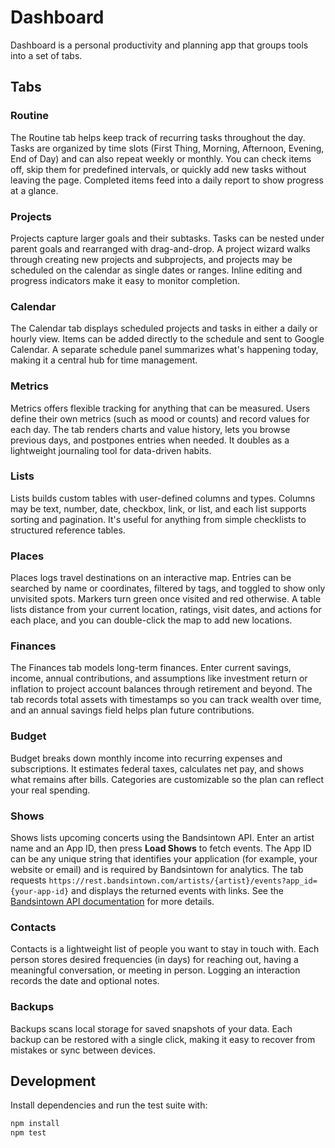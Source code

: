 # Dashboard

Dashboard is a personal productivity and planning app that groups tools into a set of tabs.

## Tabs

### Routine
The Routine tab helps keep track of recurring tasks throughout the day. Tasks are organized by time slots (First Thing, Morning, Afternoon, Evening, End of Day) and can also repeat weekly or monthly. You can check items off, skip them for predefined intervals, or quickly add new tasks without leaving the page. Completed items feed into a daily report to show progress at a glance.

### Projects
Projects capture larger goals and their subtasks. Tasks can be nested under parent goals and rearranged with drag-and-drop. A project wizard walks through creating new projects and subprojects, and projects may be scheduled on the calendar as single dates or ranges. Inline editing and progress indicators make it easy to monitor completion.

### Calendar
The Calendar tab displays scheduled projects and tasks in either a daily or hourly view. Items can be added directly to the schedule and sent to Google Calendar. A separate schedule panel summarizes what's happening today, making it a central hub for time management.

### Metrics
Metrics offers flexible tracking for anything that can be measured. Users define their own metrics (such as mood or counts) and record values for each day. The tab renders charts and value history, lets you browse previous days, and postpones entries when needed. It doubles as a lightweight journaling tool for data-driven habits.

### Lists
Lists builds custom tables with user-defined columns and types. Columns may be text, number, date, checkbox, link, or list, and each list supports sorting and pagination. It's useful for anything from simple checklists to structured reference tables.

### Places
Places logs travel destinations on an interactive map. Entries can be searched by name or coordinates, filtered by tags, and toggled to show only unvisited spots. Markers turn green once visited and red otherwise. A table lists distance from your current location, ratings, visit dates, and actions for each place, and you can double-click the map to add new locations.

### Finances
The Finances tab models long-term finances. Enter current savings, income, annual contributions, and assumptions like investment return or inflation to project account balances through retirement and beyond. The tab records total assets with timestamps so you can track wealth over time, and an annual savings field helps plan future contributions.

### Budget
Budget breaks down monthly income into recurring expenses and subscriptions. It estimates federal taxes, calculates net pay, and shows what remains after bills. Categories are customizable so the plan can reflect your real spending.

### Shows
Shows lists upcoming concerts using the Bandsintown API. Enter an artist name and an App ID, then press **Load Shows** to fetch events. The App ID can be any unique string that identifies your application (for example, your website or email) and is required by Bandsintown for analytics. The tab requests `https://rest.bandsintown.com/artists/{artist}/events?app_id={your-app-id}` and displays the returned events with links. See the [Bandsintown API documentation](https://artists.bandsintown.com/support/bandsintown-api) for more details.

### Contacts
Contacts is a lightweight list of people you want to stay in touch with. Each person stores desired frequencies (in days) for reaching out, having a meaningful conversation, or meeting in person. Logging an interaction records the date and optional notes.

### Backups
Backups scans local storage for saved snapshots of your data. Each backup can be restored with a single click, making it easy to recover from mistakes or sync between devices.

## Development

Install dependencies and run the test suite with:

```bash
npm install
npm test
```

